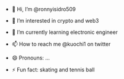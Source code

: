 - 👋 Hi, I’m @ronnyisidro509
- 👀 I’m interested in crypto and web3
- 🌱 I’m currently learning electronic engineer
  
- 📫 How to reach me @kuochi1 on twitter
- 😄 Pronouns: ...
- ⚡ Fun fact: skating and tennis ball

<!---
ronnyisidro509/ronnyisidro509 is a ✨ special ✨ repository because its `README.md` (this file) appears on your GitHub profile.
You can click the Preview link to take a look at your changes.
--->
